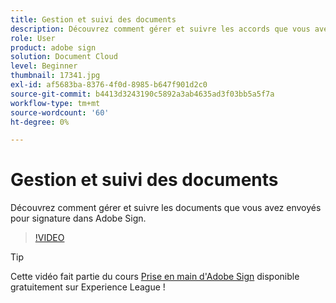 ```yaml
---
title: Gestion et suivi des documents
description: Découvrez comment gérer et suivre les accords que vous avez envoyés pour signature.
role: User
product: adobe sign
solution: Document Cloud
level: Beginner
thumbnail: 17341.jpg
exl-id: af5683ba-8376-4f0d-8985-b647f901d2c0
source-git-commit: b4413d3243190c5892a3ab4635ad3f03bb5a5f7a
workflow-type: tm+mt
source-wordcount: '60'
ht-degree: 0%

---
```


# Gestion et suivi des documents

Découvrez comment gérer et suivre les documents que vous avez envoyés pour signature dans Adobe Sign.

>[!VIDEO](https://video.tv.adobe.com/v/17341?hidetitle=true)

>[!TIP]
>
>Cette vidéo fait partie du cours [Prise en main d&#39;Adobe Sign](https://experienceleague.adobe.com/?recommended=Sign-U-1-2020.1) disponible gratuitement sur Experience League !
